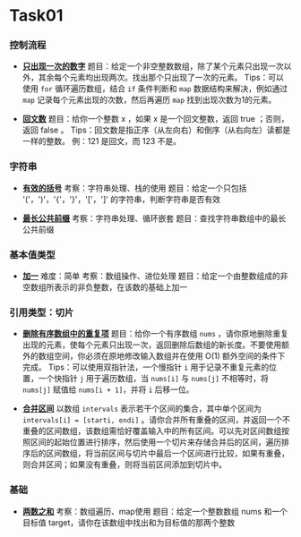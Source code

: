 # Task01

### 控制流程
- **[只出现一次的数字](https://leetcode.cn/problems/single-number/)**
题目：给定一个非空整数数组，除了某个元素只出现一次以外，其余每个元素均出现两次。找出那个只出现了一次的元素。
Tips：可以使用 `for` 循环遍历数组，结合 `if` 条件判断和 `map` 数据结构来解决，例如通过 `map` 记录每个元素出现的次数，然后再遍历 `map` 找到出现次数为1的元素。

- **[回文数](https://leetcode-cn.com/problems/palindrome-number/)**
题目：给你一个整数 x ，如果 x 是一个回文整数，返回 true ；否则，返回 false 。
Tips：回文数是指正序（从左向右）和倒序（从右向左）读都是一样的整数。
例：121 是回文，而 123 不是。


### 字符串
- **[有效的括号](https://leetcode-cn.com/problems/valid-parentheses/)**
考察：字符串处理、栈的使用
题目：给定一个只包括 '('，')'，'{'，'}'，'['，']' 的字符串，判断字符串是否有效

- **[最长公共前缀](https://leetcode-cn.com/problems/longest-common-prefix/)**
考察：字符串处理、循环嵌套
题目：查找字符串数组中的最长公共前缀


### 基本值类型
- **[加一](https://leetcode-cn.com/problems/plus-one/)**
难度：简单
考察：数组操作、进位处理
题目：给定一个由整数组成的非空数组所表示的非负整数，在该数的基础上加一


### 引用类型：切片
- **[删除有序数组中的重复项](https://leetcode.cn/problems/remove-duplicates-from-sorted-array/)**
题目：给你一个有序数组 `nums` ，请你原地删除重复出现的元素，使每个元素只出现一次，返回删除后数组的新长度。不要使用额外的数组空间，你必须在原地修改输入数组并在使用 O(1) 额外空间的条件下完成。
Tips：可以使用双指针法，一个慢指针 `i` 用于记录不重复元素的位置，一个快指针 `j` 用于遍历数组，当 `nums[i]` 与 `nums[j]` 不相等时，将 `nums[j]` 赋值给 `nums[i + 1]`，并将 `i` 后移一位。


- **[合并区间](https://leetcode.cn/problems/merge-intervals/)**
以数组 `intervals` 表示若干个区间的集合，其中单个区间为 `intervals[i] = [starti, endi]` 。请你合并所有重叠的区间，并返回一个不重叠的区间数组，该数组需恰好覆盖输入中的所有区间。可以先对区间数组按照区间的起始位置进行排序，然后使用一个切片来存储合并后的区间，遍历排序后的区间数组，将当前区间与切片中最后一个区间进行比较，如果有重叠，则合并区间；如果没有重叠，则将当前区间添加到切片中。


### 基础
- **[两数之和](https://leetcode-cn.com/problems/two-sum/)**
考察：数组遍历、map使用
题目：给定一个整数数组 nums 和一个目标值 target，请你在该数组中找出和为目标值的那两个整数